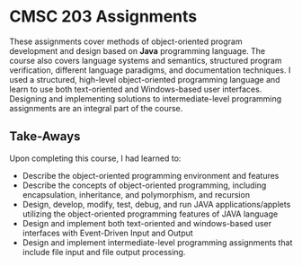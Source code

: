 # CMSC 203 Assignments

These assignments cover methods of object-oriented program development and design based on **Java** programming language. The course also covers language systems and semantics, structured program verification, different language paradigms, 
and documentation techniques. I used a structured, high-level object-oriented programming language and learn to use both text-oriented and Windows-based user interfaces. 
Designing and implementing solutions to intermediate-level programming assignments are an integral part of the course.

## Take-Aways
Upon completing this course, I had learned to:
- Describe the object-oriented programming environment and features
- Describe the concepts of object-oriented programming, including encapsulation, inheritance, and polymorphism, and recursion
- Design, develop, modify, test, debug, and run JAVA applications/applets utilizing the object-oriented programming features of JAVA language
- Design and implement both text-oriented and windows-based user interfaces with Event-Driven Input and Output
- Design and implement intermediate-level programming assignments that include file input and file output processing.
